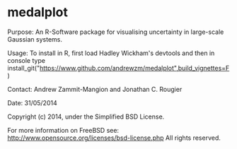 medalplot
=========
Purpose:	An R-Software package for visualising uncertainty in large-scale Gaussian systems. 

Usage:	To install in R, first load Hadley Wickham's devtools and then in console type
	install_git("https://www.github.com/andrewzm/medalplot",build_vignettes=F)

Contact:	Andrew Zammit-Mangion and Jonathan C. Rougier

Date:	31/05/2014

Copyright (c) 2014, under the Simplified BSD License. 

For more information on FreeBSD see: http://www.opensource.org/licenses/bsd-license.php
All rights reserved.
